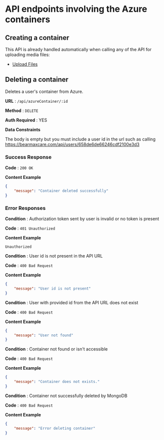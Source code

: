 # API endpoints involving the Azure containers

## Creating a container

This API is already handled automatically when calling any of the API for uploading media files:
 * [Upload Files](documentation/uploadFiles.md)

## Deleting a container

Deletes a user's container from Azure.

**URL** : `/api/azureContainer/:id`

**Method** : `DELETE`

**Auth Required** : YES

**Data Constraints** 

The body is empty but you must include a user id in the url such as calling https://bearmaxcare.com/api/users/658de6de66246cdf2100e3d3

### Success Response

**Code** : `200 OK`

**Content Example**

```json
{
    "message": "Container deleted successfully"
}
```

### Error Responses

**Condition** : Authorization token sent by user is invalid or no token is present

**Code** : `401 Unauthorized`

**Content Example**

```
Unauthorized
```

**Condition** : User id is not present in the API URL

**Code** : `400 Bad Request`

**Content Example**

```json
{
    "message": "User id is not present"
}
```

**Condition** : User with provided id from the API URL does not exist

**Code** : `400 Bad Request`

**Content Example**

```json
{
    "message": "User not found"
}
```

**Condition** : Container not found or isn't accessible

**Code** : `400 Bad Request`

**Content Example**

```json
{ 
    "message": "Container does not exists." 
}
```

**Condition** : Container not successfully deleted by MongoDB

**Code** : `400 Bad Request`

**Content Example**

```json
{ 
    "message": "Error deleting container"
}
```